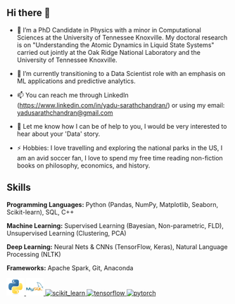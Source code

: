 ## Hi there 👋

- 🔭 I’m a PhD Candidate in Physics with a minor in Computational Sciences at the University of Tennessee Knoxville. My doctoral research is on "Understanding the Atomic Dynamics in Liquid State Systems" carried out jointly at the Oak Ridge National Laboratory and the University of Tennessee Knoxville. 

- 🌱 I’m currently transitioning to a Data Scientist role with an emphasis on ML applications and predictive analytics.

- 📫 You can reach me through LinkedIn (https://www.linkedin.com/in/yadu-sarathchandran/) or using my email: yadusarathchandran@gmail.com 

- 💬 Let me know how I can be of help to you, I would be very interested to hear about your 'Data' story.

- ⚡ Hobbies: I love travelling and exploring the national parks in the US, I am an avid soccer fan, I love to spend my free time reading non-fiction books on philosophy, economics, and history. 

<!--
**Yadukrishnan1/Yadukrishnan1** is a ✨ _special_ ✨ repository because its `README.md` (this file) appears on your GitHub profile.

Here are some ideas to get you started:

- 🔭 I’m currently working on ...
- 🌱 I’m currently learning ...
- 👯 I’m looking to collaborate on ...
- 🤔 I’m looking for help with ...
- 💬 Ask me about ...
- 📫 How to reach me: ...
- 😄 Pronouns: ...
- ⚡ Fun fact: ...
-->

## Skills

**Programming Languages:** Python (Pandas, NumPy, Matplotlib, Seaborn, Scikit-learn), SQL, C++

**Machine Learning:** Supervised Learning (Bayesian, Non-parametric, FLD), Unsupervised Learning (Clustering, PCA)

**Deep Learning:** Neural Nets & CNNs (TensorFlow, Keras), Natural Language Processing (NLTK)

**Frameworks:** Apache Spark, Git, Anaconda 

</a> <a href="https://www.python.org" target="_blank"> <img src="https://raw.githubusercontent.com/devicons/devicon/master/icons/python/python-original.svg" alt="python" width="40" height="40"/> 
</a> <a href="https://www.mysql.com/" target="_blank"> <img src="https://raw.githubusercontent.com/devicons/devicon/master/icons/mysql/mysql-original-wordmark.svg" alt="mysql" width="40" height="40"/> 
</a> <a href="https://scikit-learn.org/" target="_blank"> <img src="https://upload.wikimedia.org/wikipedia/commons/0/05/Scikit_learn_logo_small.svg" alt="scikit_learn" width="40" height="40"/> 
</a> <a href="https://www.tensorflow.org" target="_blank"> <img src="https://www.vectorlogo.zone/logos/tensorflow/tensorflow-icon.svg" alt="tensorflow" width="40" height="40"/>
</a> <a href="https://pytorch.org/" target="_blank"> <img src="https://www.vectorlogo.zone/logos/pytorch/pytorch-icon.svg" alt="pytorch" width="40" height="40"/> 

</a> 
</p>

